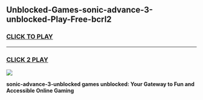 
## Unblocked-Games-sonic-advance-3-unblocked-Play-Free-bcrl2
<h3>
<a href="https://premium76.site?title=sonic-advance-3-unblocked&ref=19M">CLICK TO PLAY</a></h3>
<hr>

<h3>
<a href="https://premium76.site?title=sonic-advance-3-unblocked&ref=19M">CLICK 2 PLAY</a>
  
</h3>

<a href="https://premium76.site?title=sonic-advance-3-unblocked&ref=19M"><img src="https://clearcache.store/games.png"></a>


**sonic-advance-3-unblocked games unblocked: Your Gateway to Fun and Accessible Online Gaming**
